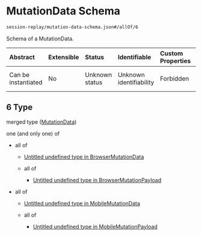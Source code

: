 # MutationData Schema

```txt
session-replay/mutation-data-schema.json#/allOf/6
```

Schema of a MutationData.

| Abstract            | Extensible | Status         | Identifiable            | Custom Properties | Additional Properties | Access Restrictions | Defined In                                                                               |
| :------------------ | :--------- | :------------- | :---------------------- | :---------------- | :-------------------- | :------------------ | :--------------------------------------------------------------------------------------- |
| Can be instantiated | No         | Unknown status | Unknown identifiability | Forbidden         | Allowed               | none                | [session-replay-schema.json\*](../out/session-replay-schema.json "open original schema") |

## 6 Type

merged type ([MutationData](session-replay-schema-allof-mutationdata.md))

one (and only one) of

* all of

  * [Untitled undefined type in BrowserMutationData](mutation-data-schema-allof-0.md "check type definition")

  * all of

    * [Untitled undefined type in BrowserMutationPayload](mutation-payload-schema-allof-0.md "check type definition")

* all of

  * [Untitled undefined type in MobileMutationData](mutation-data-schema-1-allof-0.md "check type definition")

  * all of

    * [Untitled undefined type in MobileMutationPayload](mutation-payload-schema-1-allof-0.md "check type definition")
